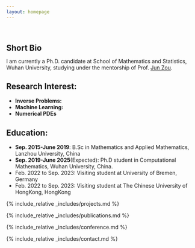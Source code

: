```yaml
---
layout: homepage
---
```


<h1 id="about-me"></h1>

<h2 style="margin: 60px 0px 10px;">Short Bio</h2>

I am currently a Ph.D. candidate at School of Mathematics and Statistics, Wuhan University, studying under the mentorship of Prof. [Jun Zou](https://www.math.cuhk.edu.hk/~zou/).

## Research Interest:

- **Inverse Problems:** 
- **Machine Learning:** 
- **Numerical PDEs**

## Education:

- **Sep. 2015-June 2019**: B.Sc in Mathematics and Applied Mathematics, Lanzhou University, China
- **Sep. 2019-June 2025**(Expected): Ph.D student in Computational Mathematics, Wuhan University, China.
- Feb. 2022 to Sep. 2023: Visiting student at University of Bremen, Germany
- Feb. 2022 to Sep. 2023: Visiting student at The Chinese University of HongKong, HongKong

{% include_relative _includes/projects.md %}

{% include_relative _includes/publications.md %}

{% include_relative _includes/conference.md %}

{% include_relative _includes/contact.md %}
